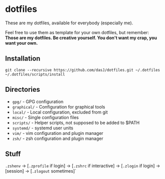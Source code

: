 # dotfiles

These are my dotfiles, available for everybody (especially me).

Feel free to use them as template for your own dotfiles, but remember: **Those are my dotfiles. Be creative yourself. You don't want my crap, you want your own.**

## Installation

```
git clone --recursive https://github.com/dasJ/dotfiles.git ~/.dotfiles
~/.dotfiles/scripts/install
```

## Directories

- `gpg/` - GPG configuration
- `graphical/` - Configuration for graphical tools
- `local/` - Local configuration, excluded from git
- `misc/` - Single configuration files
- `scripts/` - Helper scripts, not supposed to be added to $PATH
- `systemd/` - systemd user units
- `vim/` - vim configuration and plugin manager
- `zsh/` - zsh configuration and plugin manager

## Stuff

`.zshenv` → [`.zprofile` if login] → [`.zshrc` if interactive] → [`.zlogin` if login] → [session] → [`.zlogout` sometimes]`


